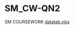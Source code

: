 # SM_CW-QN2
SM COURSEWORK
[datatab.xlsx](https://github.com/user-attachments/files/16922296/datatab.xlsx)
